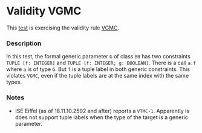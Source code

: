 # Validity VGMC

This [test](.) is exercising the validity rule [VGMC](../Readme.md).

### Description

In this test, the formal generic parameter `G` of class `BB` has two constraints `TUPLE [f: INTEGER]` and `TUPLE [f: INTEGER; g: BOOLEAN]`. There is a call `a.f` where `a` is of type `G`. But `f` is a tuple label in both generic constraints. This violates `VGMC`, even if the tuple labels are at the same index with the same types.

### Notes

* ISE Eiffel (as of 18.11.10.2592 and after) reports a `VTMC-1`. Apparently is does not support tuple labels when the type of the target is a generic parameter.

